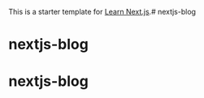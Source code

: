 This is a starter template for [Learn Next.js](https://nextjs.org/learn).# nextjs-blog
# nextjs-blog
# nextjs-blog
